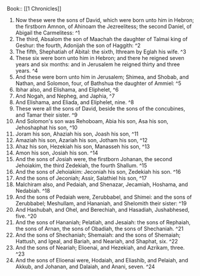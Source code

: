  Book:: [[1 Chronicles]]
 1. Now these were the sons of David, which were born unto him in Hebron; the firstborn Amnon, of Ahinoam the Jezreelitess; the second Daniel, of Abigail the Carmelitess: ^1
 2. The third, Absalom the son of Maachah the daughter of Talmai king of Geshur: the fourth, Adonijah the son of Haggith: ^2
 3. The fifth, Shephatiah of Abital: the sixth, Ithream by Eglah his wife. ^3
 4. These six were born unto him in Hebron; and there he reigned seven years and six months: and in Jerusalem he reigned thirty and three years. ^4
 5. And these were born unto him in Jerusalem; Shimea, and Shobab, and Nathan, and Solomon, four, of Bathshua the daughter of Ammiel: ^5
 6. Ibhar also, and Elishama, and Eliphelet, ^6
 7. And Nogah, and Nepheg, and Japhia, ^7
 8. And Elishama, and Eliada, and Eliphelet, nine. ^8
 9. These were all the sons of David, beside the sons of the concubines, and Tamar their sister. ^9
 10. And Solomon's son was Rehoboam, Abia his son, Asa his son, Jehoshaphat his son, ^10
 11. Joram his son, Ahaziah his son, Joash his son, ^11
 12. Amaziah his son, Azariah his son, Jotham his son, ^12
 13. Ahaz his son, Hezekiah his son, Manasseh his son, ^13
 14. Amon his son, Josiah his son. ^14
 15. And the sons of Josiah were, the firstborn Johanan, the second Jehoiakim, the third Zedekiah, the fourth Shallum. ^15
 16. And the sons of Jehoiakim: Jeconiah his son, Zedekiah his son. ^16
 17. And the sons of Jeconiah; Assir, Salathiel his son, ^17
 18. Malchiram also, and Pedaiah, and Shenazar, Jecamiah, Hoshama, and Nedabiah. ^18
 19. And the sons of Pedaiah were, Zerubbabel, and Shimei: and the sons of Zerubbabel; Meshullam, and Hananiah, and Shelomith their sister: ^19
 20. And Hashubah, and Ohel, and Berechiah, and Hasadiah, Jushabhesed, five. ^20
 21. And the sons of Hananiah; Pelatiah, and Jesaiah: the sons of Rephaiah, the sons of Arnan, the sons of Obadiah, the sons of Shechaniah. ^21
 22. And the sons of Shechaniah; Shemaiah: and the sons of Shemaiah; Hattush, and Igeal, and Bariah, and Neariah, and Shaphat, six. ^22
 23. And the sons of Neariah; Elioenai, and Hezekiah, and Azrikam, three. ^23
 24. And the sons of Elioenai were, Hodaiah, and Eliashib, and Pelaiah, and Akkub, and Johanan, and Dalaiah, and Anani, seven. ^24
